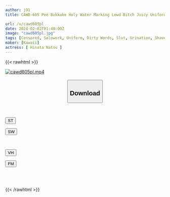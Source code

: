 ```yaml
---
author: j91
title: CAWD-605 Pee Bukkake Holy Water Marking Lewd Bitch Juicy Uniform Slut Natsu Hinata

url: /v/cawd605pl
date: 2024-02-02T01:40:00Z
image: "cawd605pl.jpg"
tags: [Censored, Solowork, Uniform, Dirty Words, Slut, Urination, Shaved	]
maker: [Kawaii]
actress: [ Hinata Natsu ]
---
```



{{< rawhtml >}}

<div class="video" data-videoid="QyAze4lg1VT0zmo">
    <a href="javascript:;">
        <img src="/v/cawd605pl/cawd605pl.jpg" width="WIDTH" height="HEIGHT" alt="cawd605pl.mp4" loading="lazy">
    </a>
</div>

<script type="text/javascript" src="https://j91.asia/asset/on-demand-st.js"></script>

<br>
  <link rel="stylesheet" href="https://j91.asia/asset/bs5.css">
  
  <center>
  <button class="btn btn-primary" type="button" data-bs-toggle="collapse" data-bs-target=".multi-collapse" aria-expanded="false" aria-controls="multiCollapseExample1 multiCollapseExample2"><h2>Download</h2></button></center>
</p>
<div class="row">
  <div class="col">
    <div class="collapse multi-collapse" id="multiCollapseExample1">
      <div class="card card-body">
	      	      <br>
<div class="buttons">  
<p><a href="https://streamtape.to/v/QyAze4lg1VT0zmo" target="_blank"><button class="btn-hover color-3"><i class="fa fa-download"></i> ST</button></a></p>
<p><a href="https://flaswish.com/lpo05fopzlj7" target="_blank"><button class="btn-hover color-2"><i class="fa fa-download"></i> SW</button></a></p></div>
    </div>
  </div>
</div>
  <div class="col">
    <div class="collapse multi-collapse" id="multiCollapseExample2">
      <div class="card card-body">
	      <br>
<div class="buttons">
<p><a href="https://vidhidepro.com/f/dfw0t5d43jmt" target="_blank"><button class="btn-hover color-9"><i class="fa fa-download"></i> VH</button></a></p>
<p><a href="https://filemoon.sx/d/826uafvrdaop" target="_blank"><button class="btn-hover color-8"><i class="fa fa-download"></i> FM</button></a></p></div>
<br><br>
      </div>
    </div>
  </div>
</div>

{{< /rawhtml >}}